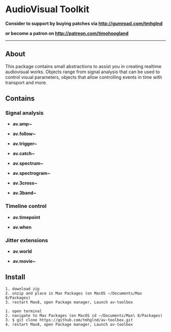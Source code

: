 # AudioVisual Toolkit

**Consider to support by buying patches via http://gumroad.com/tmhglnd**

**or become a patron on http://patreon.com/timohoogland**

---

## About

This package contains small abstractions to assist you in creating realtime audiovisual works. Objects range from signal analysis that can be used to control visual parameters, objects that allow controlling events in time with transport and more.

## Contains

### Signal analysis

- **av.amp~**

- **av.follow~**

- **av.trigger~**

- **av.catch~**

- **av.spectrum~**

- **av.spectrogram~**

- **av.3cross~**

- **av.3band~**

### Timeline control

- **av.timepoint**

- **av.when**

### Jitter extensions

- **av.world**

- **av.movie~**

## Install

```
1. download zip
2. unzip and place in Max Packages (on MacOS ~/Documents/Max 8/Packages)
3. restart Max8, open Package manager, Launch av-toolbox
```

```
1. open terminal
2. navigate to Max Packages (on MacOS cd ~/Documents/Max\ 8/Packages)
3. $ git clone https://github.com/tmhglnd/av-toolbox.git
4. restart Max8, open Package manager, Launch av-toolbox
```
